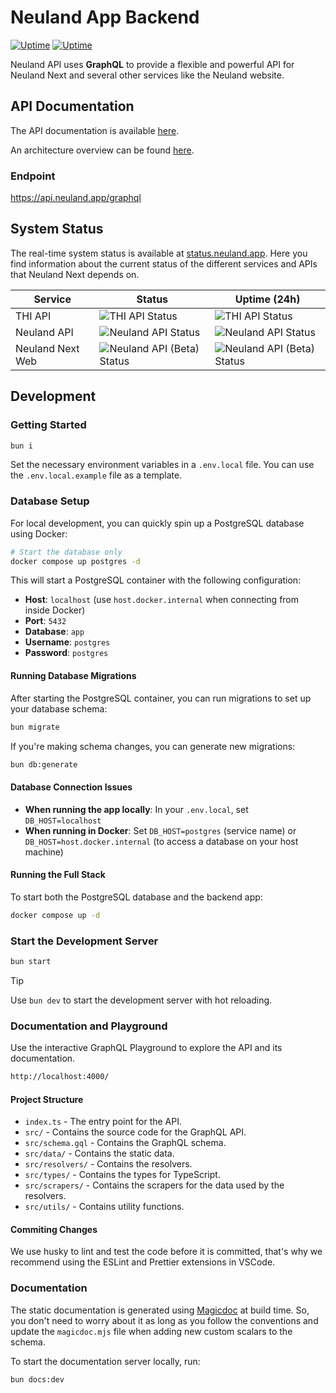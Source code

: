 # Neuland App Backend

[![Uptime](https://status.neuland.app/api/badge/3/uptime/24)](https://status.neuland.app)
[![Uptime](https://status.neuland.app/api/badge/3/avg-response/24)](https://status.neuland.app)

Neuland API uses **GraphQL** to provide a flexible and powerful API for Neuland Next and several other services like the Neuland website.

## API Documentation

The API documentation is available [here](https://api.neuland.app/).

An architecture overview can be found [here](https://neuland.app/docs/contribute/architecture).

### Endpoint

<https://api.neuland.app/graphql>

## System Status

The real-time system status is available at [status.neuland.app](https://status.neuland.app/status/app). Here you find information about the current status of the different services and APIs that Neuland Next depends on.

| Service          | Status                                                                                       | Uptime (24h)                                                                                 |
| ---------------- | -------------------------------------------------------------------------------------------- | -------------------------------------------------------------------------------------------- |
| THI API          | ![THI API Status](https://status.neuland.app/api/badge/14/status?upColor=%2331c753)           | ![THI API Status](https://status.neuland.app/api/badge/14/uptime?upColor=%2331c753)           |
| Neuland API      | ![Neuland API Status](https://status.neuland.app/api/badge/3/status?upColor=%2331c753)       | ![Neuland API Status](https://status.neuland.app/api/badge/3/uptime?upColor=%2331c753)       |
| Neuland Next Web | ![Neuland API (Beta) Status](https://status.neuland.app/api/badge/8/status?upColor=%2331c753) | ![Neuland API (Beta) Status](https://status.neuland.app/api/badge/8/uptime?upColor=%2331c753) |

## Development

### Getting Started

```bash
bun i
```

Set the necessary environment variables in a `.env.local` file.
You can use the `.env.local.example` file as a template.

### Database Setup

For local development, you can quickly spin up a PostgreSQL database using Docker:

```bash
# Start the database only
docker compose up postgres -d
```

This will start a PostgreSQL container with the following configuration:

- **Host**: `localhost` (use `host.docker.internal` when connecting from inside Docker)
- **Port**: `5432`
- **Database**: `app`
- **Username**: `postgres`
- **Password**: `postgres`

#### Running Database Migrations

After starting the PostgreSQL container, you can run migrations to set up your database schema:

```bash
bun migrate
```

If you're making schema changes, you can generate new migrations:

```bash
bun db:generate
```

#### Database Connection Issues

- **When running the app locally**: In your `.env.local`, set `DB_HOST=localhost`
- **When running in Docker**: Set `DB_HOST=postgres` (service name) or `DB_HOST=host.docker.internal` (to access a database on your host machine)

#### Running the Full Stack

To start both the PostgreSQL database and the backend app:

```bash
docker compose up -d
```

### Start the Development Server

```bash
bun start
```

> [!TIP]
> Use `bun dev` to start the development server with hot reloading.

### Documentation and Playground

Use the interactive GraphQL Playground to explore the API and its documentation.

```bash
http://localhost:4000/
```

#### Project Structure

- `index.ts` - The entry point for the API.
- `src/` - Contains the source code for the GraphQL API.
- `src/schema.gql` - Contains the GraphQL schema.
- `src/data/` - Contains the static data.
- `src/resolvers/` - Contains the resolvers.
- `src/types/` - Contains the types for TypeScript.
- `src/scrapers/` - Contains the scrapers for the data used by the resolvers.
- `src/utils/` - Contains utility functions.

#### Commiting Changes

We use husky to lint and test the code before it is committed, that's why we recommend using the ESLint and Prettier extensions in VSCode.

### Documentation

The static documentation is generated using [Magicdoc](https://magidoc.js.org/introduction/welcome) at build time.
So, you don't need to worry about it as long as you follow the conventions and update the `magicdoc.mjs` file when adding new custom scalars to the schema.

To start the documentation server locally, run:

```bash
bun docs:dev
```
